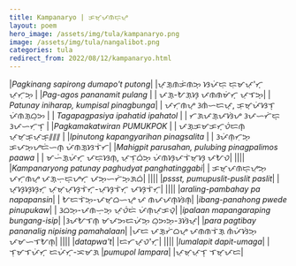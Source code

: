 ```yaml
---
title: Kampanaryo | ᜃᜋ᜔ᜉᜈᜇ᜔ᜌᜓ
layout: poem
hero_image: /assets/img/tula/kampanaryo.png
image: /assets/img/tula/nangalibot.png
categories: tula
redirect_from: 2022/08/12/kampanaryo.html
---
```


|*Pagkinang sapirong dumapo't putong*| |ᜉ᜔ᜄ᜔ᜈᜃᜒᜈᜅ᜔  ᜐᜉᜒᜇᜓ  ᜇᜓᜋᜉᜓ'ᜆ᜔  ᜉᜓᜆᜓᜅ᜔ |
|*Pag-agos pananamit pulang* | | ᜉᜄ᜔-ᜀᜄᜓᜐ᜔  ᜉᜈᜈᜋᜒᜆ᜔  ᜉᜓᜎᜅ᜔|
| *Patunay iniharap, kumpisal pinagbunga*| | ᜉᜆᜓᜈᜌ᜔  ᜂᜈᜒᜑᜇᜉ᜔,  ᜃᜓᜋ᜔ᜉᜒᜐᜎ᜔  ᜉᜒᜈᜄ᜔ᜊᜓᜅ |
| *Tagapagpasiya ipahatid ipahatol* | | ᜆᜄᜉᜄ᜔ᜉᜐᜒᜌ   ᜂᜉᜑᜆᜒᜇ᜔   ᜂᜉᜑᜆᜓᜎ᜔ |
|*Pagkamakatwiran PUMUKPOK* | | ᜉᜄ᜔ᜃᜋᜃᜆ᜔ᜏᜒᜇᜈ᜔  ᜉᜓᜋᜓᜃ᜔ᜉᜓᜃ᜔᜶᜶᜶ |
|*Ipinutong kapangyarihan pinagsalita* | | ᜂᜉᜒᜈᜓᜆᜓᜅ᜔  ᜃᜉᜅ᜔ᜌᜇᜒᜑᜈ᜔  ᜉᜒᜈᜄ᜔ᜐᜎᜒᜆ|
|*Mahigpit parusahan, pulubing pinagpalimos paawa* | | ᜋᜑᜒᜄ᜔ᜉᜒᜆ᜔  ᜉᜇᜓᜐᜈ᜔,  ᜉᜓᜎᜓᜊᜒᜅ᜔  ᜉᜒᜈᜐ᜔ᜉᜎᜒᜋᜓᜐ᜔ ᜉᜀᜏ|
||||
|*Kampanaryong patunay paghudyat panghatinggabi*| | ᜃᜋ᜔ᜉᜈᜇ᜔ᜌᜓᜅ᜔   ᜉᜆᜓᜈᜌ᜔   ᜉᜄ᜔ᜑᜓᜇ᜔ᜌᜆ᜔  ᜉᜅ᜔ᜑᜆᜒᜅ᜔ᜄᜊᜒ|
||||
|*pssst, pumupuslit-puslit paslit*| | ᜉ᜔ᜐ᜔ᜐ᜔ᜐ᜔ᜆ᜔  ᜉᜓᜋᜓᜉᜓᜐ᜔ᜎᜒᜆ᜔-ᜉᜓᜐ᜔ᜎᜒᜆ᜔  ᜉᜐ᜔ᜎᜒᜆ᜔|
||||
|*araling-pambahay pa napapansin*| | ᜀᜇᜎᜒᜅ᜔-ᜉᜋ᜔ᜊᜑᜌ᜔  ᜉ  ᜈᜉᜉᜈ᜔ᜐᜒᜈ᜔|
|*ibang-panahong pwede pinupukaw*| | ᜂᜊᜅ᜔-ᜉᜈᜑᜓᜅ᜔  ᜉᜓᜏᜒᜇᜒ  ᜉᜒᜈᜓᜉᜓᜃᜏ᜔|
|*ipalaan mapangaraping bungang-isip*| |ᜂᜉᜀᜎᜈ᜔  ᜋᜉᜅᜇᜉᜒᜅ᜔  ᜊᜓᜅᜅ᜔-ᜂᜐᜒᜉ᜔|
|*para pagtibay pananalig nipising pamahalaan*| |ᜉᜇ  ᜉᜄ᜔ᜆᜒᜊᜌ᜔  ᜉᜈᜈᜎᜒᜄ᜔  ᜈᜒᜉᜒᜐᜒᜅ᜔ ᜉᜋᜑᜎᜀᜈ᜔|
||||
|*datapwa't*| |ᜇᜆᜉ᜔ᜏ'ᜆ᜔|
||||
|*lumalapit dapit-umaga*| |ᜎᜓᜋᜎᜉᜒᜆ᜔  ᜇᜉᜒᜆ᜔-ᜁᜋᜄ
|*pumupol lampara*| |ᜉᜓᜋᜓᜉᜓᜎ᜔  ᜎᜋ᜔ᜉᜇ|
